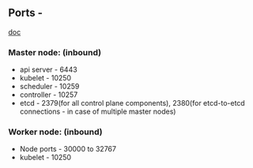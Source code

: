 ## Ports - 
[doc](https://kubernetes.io/docs/reference/networking/ports-and-protocols/)

### Master node: (inbound)
- api server - 6443 
- kubelet - 10250
- scheduler - 10259
- controller - 10257
- etcd - 2379(for all control plane components), 2380(for etcd-to-etcd connections - in case of multiple master nodes)
### Worker node: (inbound)
- Node ports - 30000 to 32767
- kubelet - 10250


